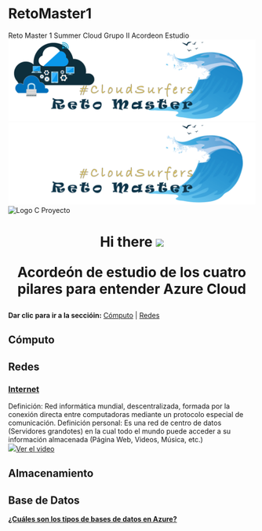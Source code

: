 # RetoMaster1
Reto Master 1 Summer Cloud Grupo II Acordeon Estudio
![Logo A Proyecto](/imagenes/top_cloud1.png)
![Logo B Proyecto](/imagenes/top_cloud2.png)
![Logo C Proyecto](/imagenes/nube_surfers.gif)

<h1 align="center">Hi there <img src="https://github.com/sudnyeshtalekar/sudnyeshtalekar/blob/master/Assets/Hi.gif" width="40px"> 
  
Acordeón de estudio de los cuatro pilares para entender Azure Cloud </h1>

  **Dar clic para ir a la seccióin:** [Cómputo](#Cómputo) | [Redes](#Redes) 

## Cómputo
## Redes
### [Internet](https://dle.rae.es/internet)
Definición: Red informática mundial, descentralizada, formada por la conexión directa entre computadoras mediante un protocolo especial de comunicación.
Definición personal: Es una red de centro de datos (Servidores grandotes) en la cual todo el mundo puede acceder a su información almacenada (Página Web, Videos, Música, etc.)<br />
<a href="https://youtube.com"><img src="https://image.flaticon.com/icons/png/512/185/185983.png" width="40px">Ver el video</a>
## Almacenamiento 

## Base de Datos

  **[¿Cuáles son los tipos de bases de datos en Azure?](https://www.youtube.com/watch?v=RrFIY4zDXZY)**
